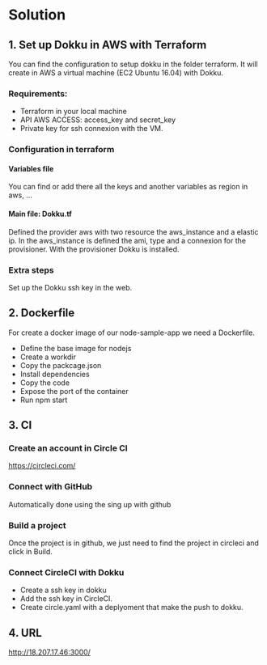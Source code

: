 # Solution 

## 1. Set up Dokku in AWS with Terraform

You can find the configuration to setup dokku in the folder terraform.
It will create in AWS a virtual machine (EC2 Ubuntu 16.04) with Dokku.

### Requirements:
  - Terraform in your local machine
  - API AWS ACCESS: access_key and secret_key
  - Private key for ssh connexion with the VM.
  
### Configuration in terraform

#### Variables file

You can find or add there all the keys and another variables as region in aws, ...

#### Main file: Dokku.tf

Defined the provider aws with two resource the aws_instance and a elastic ip.
In the aws_instance is defined the ami, type and a connexion for the provisioner.
With the provisioner Dokku is installed.

### Extra steps

Set up the Dokku ssh key in the web.
  
## 2. Dockerfile

For create a docker image of our node-sample-app we need a Dockerfile.

 - Define the base image for nodejs
 - Create a workdir
 - Copy the packcage.json
 - Install dependencies
 - Copy the code
 - Expose the port of the container
 - Run npm start
 
## 3. CI

### Create an account in Circle CI

https://circleci.com/ 

### Connect with GitHub

Automatically done using the sing up with github 

### Build a project

Once the project is in github, we just need to find the project in circleci and click in Build.

### Connect CircleCI with Dokku

- Create a ssh key in dokku
- Add the ssh key in CircleCI.
- Create circle.yaml with a deplyoment that make the push to dokku.
 
## 4. URL
 
http://18.207.17.46:3000/ 




